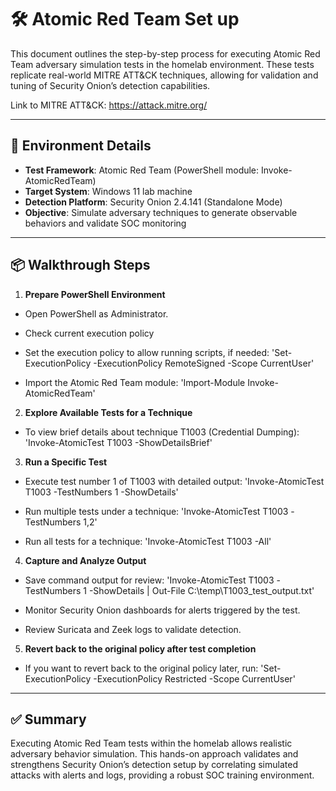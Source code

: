 # 🛠️ Atomic Red Team Set up
This document outlines the step-by-step process for executing Atomic Red Team adversary simulation tests in the homelab environment. These tests replicate real-world MITRE ATT&CK techniques, allowing for validation and tuning of Security Onion’s detection capabilities.

Link to MITRE ATT&CK: https://attack.mitre.org/

---

## 🧰 Environment Details

- **Test Framework**: Atomic Red Team (PowerShell module: Invoke-AtomicRedTeam)
- **Target System**: Windows 11 lab machine
- **Detection Platform**: Security Onion 2.4.141 (Standalone Mode)
- **Objective**: Simulate adversary techniques to generate observable behaviors and validate SOC monitoring

---

## 📦 Walkthrough Steps

1. **Prepare PowerShell Environment**

- Open PowerShell as Administrator.
- Check current execution policy
- Set the execution policy to allow running scripts, if needed:
'Set-ExecutionPolicy -ExecutionPolicy RemoteSigned -Scope CurrentUser'

- Import the Atomic Red Team module:
'Import-Module Invoke-AtomicRedTeam'

2. **Explore Available Tests for a Technique**

- To view brief details about technique T1003 (Credential Dumping):
'Invoke-AtomicTest T1003 -ShowDetailsBrief'


3. **Run a Specific Test**

- Execute test number 1 of T1003 with detailed output:
'Invoke-AtomicTest T1003 -TestNumbers 1 -ShowDetails'

- Run multiple tests under a technique:
'Invoke-AtomicTest T1003 -TestNumbers 1,2'

- Run all tests for a technique:
'Invoke-AtomicTest T1003 -All'

4. **Capture and Analyze Output**

- Save command output for review:
'Invoke-AtomicTest T1003 -TestNumbers 1 -ShowDetails | Out-File C:\temp\T1003_test_output.txt'

- Monitor Security Onion dashboards for alerts triggered by the test.
- Review Suricata and Zeek logs to validate detection.

5. **Revert back to the original policy after test completion**

- If you want to revert back to the original policy later, run:
'Set-ExecutionPolicy -ExecutionPolicy Restricted -Scope CurrentUser'

---

## ✅ Summary

Executing Atomic Red Team tests within the homelab allows realistic adversary behavior simulation. This hands-on approach validates and strengthens Security Onion’s detection setup by correlating simulated attacks with alerts and logs, providing a robust SOC training environment.